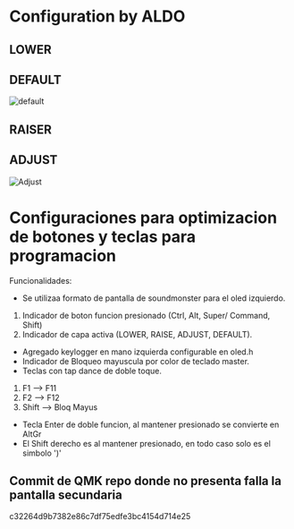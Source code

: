 # Configuration by ALDO

## LOWER

## DEFAULT
![default](https://user-images.githubusercontent.com/64880747/117389256-76813600-aec2-11eb-992e-eb5220e311d8.jpg)
## RAISER

## ADJUST
![Adjust](https://user-images.githubusercontent.com/64880747/117389321-8c8ef680-aec2-11eb-99b8-56d7f6354e56.jpg)

# Configuraciones para optimizacion de botones y teclas para programacion

Funcionalidades:

* Se utilizaa formato de pantalla de soundmonster para el oled izquierdo.
1. Indicador de boton funcion presionado (Ctrl, Alt, Super/ Command, Shift)
2. Indicador de capa activa (LOWER, RAISE, ADJUST, DEFAULT).
* Agregado keylogger en mano izquierda configurable en oled.h
* Indicador de Bloqueo mayuscula por color de teclado master.
* Teclas con tap dance de doble toque.
1. F1 --> F11
2. F2 --> F12
3. Shift --> Bloq Mayus
* Tecla Enter de doble funcion, al mantener presionado se convierte en AltGr
* El Shift derecho es al mantener presionado, en todo caso solo es el simbolo ')'

## Commit de QMK repo donde no presenta falla la pantalla secundaria
c32264d9b7382e86c7df75edfe3bc4154d714e25
